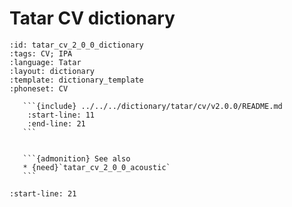 
# Tatar CV dictionary

``````{dictionary} Tatar CV dictionary
:id: tatar_cv_2_0_0_dictionary
:tags: CV; IPA
:language: Tatar
:layout: dictionary
:template: dictionary_template
:phoneset: CV

   ```{include} ../../../dictionary/tatar/cv/v2.0.0/README.md
    :start-line: 11
    :end-line: 21
   ```


   ```{admonition} See also
   * {need}`tatar_cv_2_0_0_acoustic`
   ```

``````

```{include} ../../../dictionary/tatar/cv/v2.0.0/README.md
:start-line: 21
```
